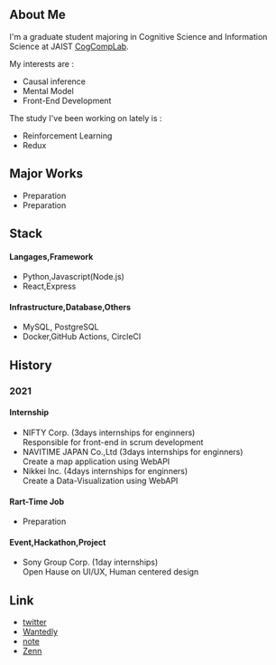 ## About Me

I'm a graduate student majoring in Cognitive Science and Information Science at JAIST [CogCompLab](http://www.jaist.ac.jp/ks/labs/shhidaka/cogcomp/).

My interests are :
- Causal inference
- Mental Model
- Front-End Development  

The study I've been working on lately is :
- Reinforcement Learning 
- Redux

## Major Works

- Preparation
- Preparation

## Stack

#### Langages,Framework
- Python,Javascript(Node.js)
- React,Express

#### Infrastructure,Database,Others
- MySQL, PostgreSQL
- Docker,GitHub Actions, CircleCI

## History

### 2021

#### Internship
- NIFTY Corp. (3days internships for enginners) <br>
  Responsible for front-end in scrum development
- NAVITIME JAPAN Co.,Ltd (3days internships for enginners) <br>
  Create a map application using WebAPI
- Nikkei Inc. (4days internships for enginners) <br>
  Create a Data-Visualization using WebAPI
  
<!--#####  (Participation plan) -->

  
#### Rart-Time Job
- Preparation

#### Event,Hackathon,Project
- Sony Group Corp. (1day internships) <br> 
  Open Hause on UI/UX, Human centered design


## Link
- [twitter](https://twitter.com/_yy616)
- [Wantedly](https://www.wantedly.com/id/yy_616)
- [note](https://note.com/_yy616_)
- [Zenn](https://zenn.dev/yy616)
<!--
**pythagoras-yamamoto/pythagoras-yamamoto** is a ✨ _special_ ✨ repository because its `README.md` (this file) appears on your GitHub profile.

Here are some ideas to get you started:

- 🔭 I’m currently working on ...
- 🌱 I’m currently learning ...
- 👯 I’m looking to collaborate on ...
- 🤔 I’m looking for help with ...
- 💬 Ask me about ...
- 📫 How to reach me: ...
- 😄 Pronouns: ...
- ⚡ Fun fact: ...
-->
